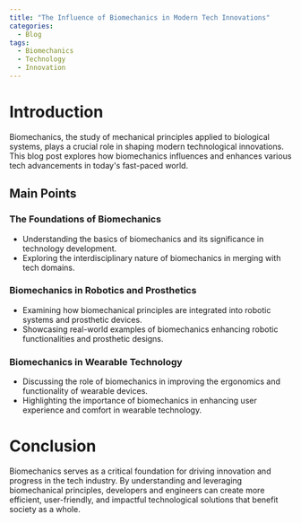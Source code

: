 ```yaml
---
title: "The Influence of Biomechanics in Modern Tech Innovations"
categories:
  - Blog
tags:
  - Biomechanics
  - Technology
  - Innovation
---
```


# Introduction
Biomechanics, the study of mechanical principles applied to biological systems, plays a crucial role in shaping modern technological innovations. This blog post explores how biomechanics influences and enhances various tech advancements in today's fast-paced world.

## Main Points
### The Foundations of Biomechanics
- Understanding the basics of biomechanics and its significance in technology development.
- Exploring the interdisciplinary nature of biomechanics in merging with tech domains.

### Biomechanics in Robotics and Prosthetics
- Examining how biomechanical principles are integrated into robotic systems and prosthetic devices.
- Showcasing real-world examples of biomechanics enhancing robotic functionalities and prosthetic designs.

### Biomechanics in Wearable Technology
- Discussing the role of biomechanics in improving the ergonomics and functionality of wearable devices.
- Highlighting the importance of biomechanics in enhancing user experience and comfort in wearable technology.

# Conclusion
Biomechanics serves as a critical foundation for driving innovation and progress in the tech industry. By understanding and leveraging biomechanical principles, developers and engineers can create more efficient, user-friendly, and impactful technological solutions that benefit society as a whole.